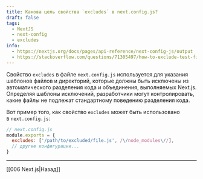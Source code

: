 ```yaml
---
title: Какова цель свойства `excludes` в next.config.js?
draft: false
tags:
  - NextJS
  - next-config
  - excludes
info:
  - https://nextjs.org/docs/pages/api-reference/next-config-js/output
  - https://stackoverflow.com/questions/71305497/how-to-exclude-test-files-in-next-js-during-build
---
```

Свойство `excludes` в файле `next.config.js` используется для указания шаблонов файлов и директорий, которые должны быть исключены из автоматического разделения кода и объединения, выполняемых Next.js. Определяя шаблоны исключений, разработчики могут контролировать, какие файлы не подлежат стандартному поведению разделения кода.

Вот пример того, как свойство `excludes` может быть использовано в `next.config.js`:

```javascript
// next.config.js
module.exports = {
  excludes: ['/path/to/excluded/file.js', /\/node_modules\//],
  // другие конфигурации...
}
```

___

[[006 Next.js|Назад]]